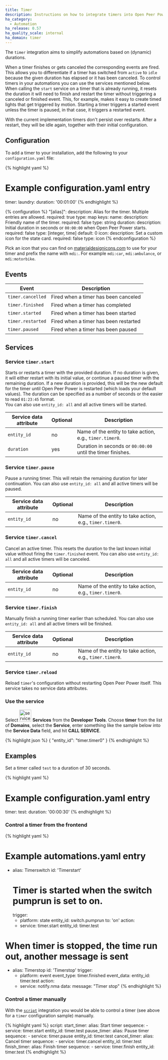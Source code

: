 ```yaml
---
title: Timer
description: Instructions on how to integrate timers into Open Peer Power.
ha_category:
  - Automation
ha_release: 0.57
ha_quality_scale: internal
ha_domain: timer
---
```


The `timer` integration aims to simplify automations based on (dynamic) durations.

When a timer finishes or gets canceled the corresponding events are fired. This allows you to differentiate if a timer has switched from `active` to `idle` because the given duration has elapsed or it has been canceled. To control timers in your automations you can use the services mentioned below. When calling the `start` service on a timer that is already running, it resets the duration it will need to finish and restart the timer without triggering a canceled or finished event. This, for example, makes it easy to create timed lights that get triggered by motion. Starting a timer triggers a started event unless the timer is paused, in that case, it triggers a restarted event.

<div class='note warning'>
  With the current implementation timers don't persist over restarts. After a restart, they will be idle again, together with their initial configuration.
</div>

## Configuration

To add a timer to your installation, add the following to your `configuration.yaml` file:

{% highlight yaml %}
# Example configuration.yaml entry
timer:
  laundry:
    duration: '00:01:00'
{% endhighlight %}

{% configuration %}
"[alias]":
  description: Alias for the timer. Multiple entries are allowed.
  required: true
  type: map
  keys:
    name:
      description: Friendly name of the timer.
      required: false
      type: string
    duration:
      description: Initial duration in seconds or `00:00:00` when Open Peer Power starts.
      required: false
      type: [integer, time]
      default: 0
    icon:
      description: Set a custom icon for the state card.
      required: false
      type: icon
{% endconfiguration %}

Pick an icon that you can find on [materialdesignicons.com](https://materialdesignicons.com/) to use for your timer and prefix the name with `mdi:`. For example `mdi:car`, `mdi:ambulance`, or  `mdi:motorbike`.

## Events

|           Event | Description |
| --------------- | ----------- |
| `timer.cancelled` | Fired when a timer has been canceled |
| `timer.finished` | Fired when a timer has completed |
| `timer.started` | Fired when a timer has been started|
| `timer.restarted` | Fired when a timer has been restarted |
| `timer.paused` | Fired when a timer has been paused |

## Services

### Service `timer.start`

Starts or restarts a timer with the provided duration. If no duration is given, it will either restart with its initial value, or continue a paused timer with the remaining duration. If a new duration is provided, this will be the new default for the timer until Open Peer Power is restarted (which loads your default values). The duration can be specified as a number of seconds or the easier to read `01:23:45` format.  
You can also use `entity_id: all` and all active timers will be started.

| Service data attribute | Optional | Description |
| ---------------------- | -------- | ----------- |
| `entity_id`            |      no  | Name of the entity to take action, e.g., `timer.timer0`. |
| `duration`             |      yes | Duration in seconds or `00:00:00` until the timer finishes. |

### Service `timer.pause`

Pause a running timer. This will retain the remaining duration for later continuation. You can also use `entity_id: all` and all active timers will be paused.

| Service data attribute | Optional | Description |
| ---------------------- | -------- | ----------- |
| `entity_id`            |      no  | Name of the entity to take action, e.g., `timer.timer0`. |

### Service `timer.cancel`

Cancel an active timer. This resets the duration to the last known initial value without firing the `timer.finished` event. You can also use `entity_id: all` and all active timers will be canceled.

| Service data attribute | Optional | Description |
| ---------------------- | -------- | ----------- |
| `entity_id`            |      no  | Name of the entity to take action, e.g., `timer.timer0`. |

### Service `timer.finish`

Manually finish a running timer earlier than scheduled. You can also use `entity_id: all` and all active timers will be finished.

| Service data attribute | Optional | Description |
| ---------------------- | -------- | ----------- |
| `entity_id`            |      no  | Name of the entity to take action, e.g., `timer.timer0`. |

### Service `timer.reload`

Reload `timer`'s configuration without restarting Open Peer Power itself. This service takes no service data attributes.

### Use the service

Select <img src='/images/screenshots/developer-tool-services-icon.png' alt='service developer tool icon' class="no-shadow" height="38" /> **Services** from the **Developer Tools**. Choose **timer** from the list of **Domains**, select the **Service**, enter something like the sample below into the **Service Data** field, and hit **CALL SERVICE**.

{% highlight json %}
{
  "entity_id": "timer.timer0"
}
{% endhighlight %}

## Examples

Set a timer called `test` to a duration of 30 seconds.

{% highlight yaml %}
# Example configuration.yaml entry
timer:
  test:
    duration: '00:00:30'
{% endhighlight %}

### Control a timer from the frontend

{% highlight yaml %}
# Example automations.yaml entry
- alias: Timerswitch
  id: 'Timerstart'
  # Timer is started when the switch pumprun is set to on.
  trigger:
  - platform: state
    entity_id: switch.pumprun
    to: 'on'
  action:
  - service: timer.start
    entity_id: timer.test

# When timer is stopped, the time run out, another message is sent
- alias: Timerstop
  id: 'Timerstop'
  trigger:
  - platform: event
    event_type: timer.finished
    event_data:
      entity_id: timer.test
  action:
  - service: notify.nma
    data:
      message: "Timer stop"
{% endhighlight %}

### Control a timer manually

With the [`script`](/integrations/script/) integration you would be able to control a timer (see above for a `timer` configuration sample) manually.

{% highlight yaml %}
script:
  start_timer:
    alias: Start timer
    sequence:
      - service: timer.start
        entity_id: timer.test
  pause_timer:
    alias: Pause timer
    sequence:
      - service: timer.pause
        entity_id: timer.test
  cancel_timer:
    alias: Cancel timer
    sequence:
      - service: timer.cancel
        entity_id: timer.test
  finish_timer:
    alias: Finish timer
    sequence:
      - service: timer.finish
        entity_id: timer.test
{% endhighlight %}

